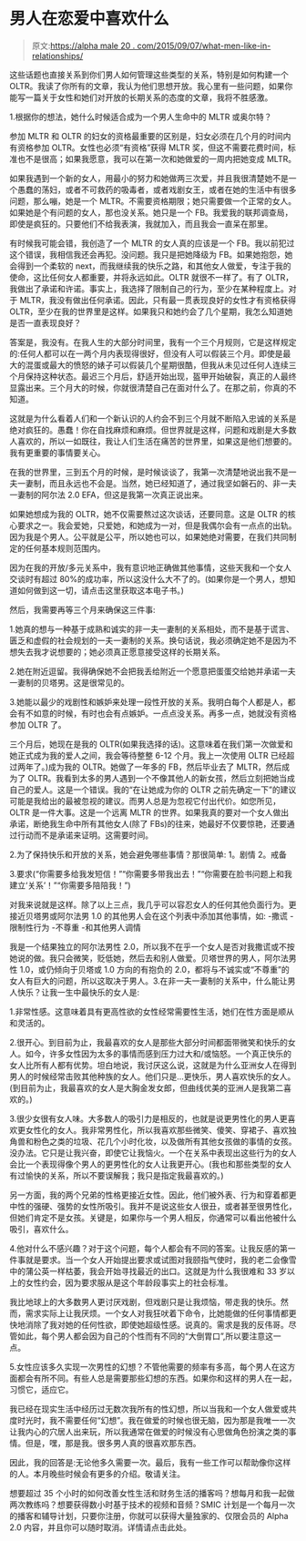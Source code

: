 # 男人在恋爱中喜欢什么

> 原文:[https://alpha male 20 . com/2015/09/07/what-men-like-in-relationships/](https://alphamale20.com/2015/09/07/what-men-like-in-relationships/)

这些话题也直接关系到你们男人如何管理这些类型的关系，特别是如何构建一个 OLTR。我读了你所有的文章，我认为他们思想开放。我心里有一些问题，如果你能写一篇关于女性和她们对开放的长期关系的态度的文章，我将不胜感激。

1.根据你的想法，她什么时候适合成为一个男人生命中的 MLTR 或奥尔特？

参加 MLTR 和 OLTR 的妇女的资格最重要的区别是，妇女必须在几个月的时间内有资格参加 OLTR。女性也必须“有资格”获得 MLTR 奖，但这不需要花费时间，标准也不是很高；如果我愿意，我可以在第一次和她做爱的一周内把她变成 MLTR。

如果我遇到一个新的女人，用最小的努力和她做两三次爱，并且我很清楚她不是一个愚蠢的荡妇，或者不可救药的吸毒者，或者戏剧女王，或者在她的生活中有很多问题，那么嘣，她是一个 MLTR。不需要资格期限；她只需要做一个正常的女人。如果她是个有问题的女人，那也没关系。她只是一个 FB。我爱我的联邦调查局，即使是疯狂的。只要他们不给我表演，我就加入，而且我会一直呆在那里。

有时候我可能会错，我创造了一个 MLTR 的女人真的应该是一个 FB。我以前犯过这个错误，我相信我还会再犯。没问题。我只是把她降级为 FB。如果她抱怨，她会得到一个柔软的 next，而我继续我的快乐之路，和其他女人做爱，专注于我的使命，这比任何女人都重要，并将永远如此。OLTR 就很不一样了。有了 OLTR，我做出了承诺和许诺。事实上，我选择了限制自己的行为，至少在某种程度上。对于 MLTR，我没有做出任何承诺。因此，只有最一贯表现良好的女性才有资格获得 OLTR，至少在我的世界里是这样。如果我只和她约会了几个星期，我怎么知道她是否一直表现良好？

答案是，我没有。在我人生的大部分时间里，我有一个三个月规则，它是这样规定的:任何人都可以在一两个月内表现得很好，但没有人可以假装三个月。即使是最大的混蛋或最大的愤怒的婊子可以假装几个星期很酷，但我从未见过任何人连续三个月保持这种状态。最迟三个月后，舒适开始出现，盔甲开始破裂，真正的人最终显露出来。三个月大的时候，你就很清楚自己在面对什么了。在那之前，你真的不知道。

这就是为什么看着人们和一个新认识的人约会不到三个月就不断陷入忠诚的关系是绝对疯狂的。愚蠢！你在自找麻烦和麻烦。但世界就是这样，问题和戏剧是大多数人喜欢的，所以一如既往，我让人们生活在痛苦的世界里，如果这是他们想要的。我有更重要的事情要关心。

在我的世界里，三到五个月的时候，是时候谈谈了，我第一次清楚地说出我不是一夫一妻制，而且永远也不会是。当然，她已经知道了，通过我坚如磐石的、非一夫一妻制的阿尔法 2.0 EFA，但这是我第一次真正说出来。

如果她想成为我的 OLTR，她不仅需要熬过这次谈话，还要同意。这是 OLTR 的核心要求之一。我会爱她，只爱她，和她成为一对，但是我偶尔会有一点点的出轨。因为我是个男人。公平就是公平，所以她也可以，如果她绝对需要，在我们共同制定的任何基本规则范围内。

因为在我的开放/多元关系中，我有意识地正确做其他事情，这些天我和一个女人交谈时有超过 80%的成功率，所以这没什么大不了的。(如果你是一个男人，想知道如何做到这一切，请点击这里获取这本电子书。)

然后，我需要再等三个月来确保这三件事:

1.她真的想与一种基于成熟和诚实的非一夫一妻制的关系相处，而不是基于谎言、匮乏和虚假的社会规划的一夫一妻制的关系。换句话说，我必须确定她不是因为不想失去我才说想要的；她必须真正愿意接受这样的长期关系。

2.她在附近逗留。我得确保她不会把我丢给附近一个愿意把蛋蛋交给她并承诺一夫一妻制的贝塔男。这是很常见的。

3.她能以最少的戏剧性和嫉妒来处理一段性开放的关系。我明白每个人都是人，都会有不如意的时候，有时也会有点嫉妒。一点点没关系。再多一点，她就没有资格参加 OLTR 了。

三个月后，她现在是我的 OLTR(如果我选择的话)。这意味着在我们第一次做爱和她正式成为我的爱人之间，我会等待整整 6-12 个月。我上一次使用 OLTR 已经超过两年了。)成为我的 OLTR。她做了一年多的 FB，然后毕业去了 MLTR，然后成为了 OLTR。我看到太多的男人遇到一个不像其他人的新女孩，然后立刻把她当成自己的爱人。这是一个错误。我的“在让她成为你的 OLTR 之前先确定一下”的建议可能是我给出的最被忽视的建议。而男人总是为忽视它付出代价。如您所见，OLTR 是一件大事。这是一个远离 MLTR 的世界。如果我真的要对一个女人做出承诺，断绝我生命中所有其他女人(除了 FBs)的往来，她最好不仅要惊艳，还要通过行动而不是承诺来证明。这需要时间。

2.为了保持快乐和开放的关系，她会避免哪些事情？那很简单:
1。剧情
2。戒备

3.要求(“你需要多给我发短信！”“你需要多带我出去！”“你需要在脸书问题上和我建立‘关系’！”“你需要多陪陪我！”)

对我来说就是这样。除了以上三点，我几乎可以容忍女人的任何其他负面行为。更接近贝塔男或阿尔法男 1.0 的其他男人会在这个列表中添加其他事情，如:
-撒谎
-限制性行为
-不尊重
-和其他男人调情

我是一个结果独立的阿尔法男性 2.0，所以我不在乎一个女人是否对我撒谎或不按她说的做。我只会微笑，贬低她，然后去和别人做爱。贝塔世界的男人，阿尔法男性 1.0，或仍倾向于贝塔或 1.0 方向的有抱负的 2.0，都将与不诚实或“不尊重”的女人有巨大的问题，所以这取决于男人。3.在非一夫一妻制的关系中，什么能让男人快乐？让我一生中最快乐的女人是:

1.非常性感。这意味着具有更高性欲的女性经常需要性生活，她们在性方面是顺从和灵活的。

2.很开心。到目前为止，我最喜欢的女人是那些大部分时间都面带微笑和快乐的女人。如今，许多女性因为太多的事情而感到压力过大和/或恼怒。一个真正快乐的女人比所有人都有优势。坦白地说，我讨厌这么说，这就是为什么亚洲女人在得到男人的时候经常击败其他种族的女人。他们只是...更快乐，男人喜欢快乐的女人。(到目前为止，我最喜欢的女人是大胸金发女郎，但曲线优美的亚洲人是我第二喜欢的。)

3.很少女很有女人味。大多数人的吸引力是相反的，也就是说更男性化的男人更喜欢更女性化的女人。我非常男性化，所以我喜欢那些微笑、傻笑、穿裙子、喜欢独角兽和粉色之类的垃圾、花几个小时化妆，以及做所有其他女孩做的事情的女孩。没办法。它只是让我兴奋，即使它让我恼火。一个在关系中表现出这些行为的女人会比一个表现得像个男人的更男性化的女人让我更开心。(我也和那些类型的女人有过愉快的关系，所以不要误解我；我只是指定我最喜欢的。)

另一方面，我的两个兄弟的性格更接近女性。因此，他们被外表、行为和穿着都更中性的强硬、强势的女性所吸引。我并不是说这些女人很丑，或者甚至很男性化，但她们肯定不是女孩。关键是，如果你与一个男人相反，你通常可以看出他被什么吸引，喜欢什么。

4.他对什么不感兴趣？对于这个问题，每个人都会有不同的答案。让我反感的第一件事就是要求。当一个女人开始提出要求或试图对我颐指气使时，我的老二会像雪中的蒲公英一样枯萎，我会开始寻找最近的出口。这就是为什么我很难和 33 岁以上的女性约会，因为要求服从是这个年龄段事实上的社会标准。

我比地球上的大多数男人更讨厌戏剧，但戏剧只是让我烦恼，带走我的快乐。然而，需求实际上让我厌烦。一个女人对我狂吠着下命令，比她能做的任何事情都更快地消除了我对她的任何性欲，即使她超级性感。说真的。需求是我的反伟哥。尽管如此，每个男人都会因为自己的个性而有不同的“大倒胃口”,所以要注意这一点。

5.女性应该多久实现一次男性的幻想？不管他需要的频率有多高，每个男人在这方面都会有所不同。有些人总是需要那些幻想的东西。如果你和这样的男人在一起，习惯它，适应它。

我已经在现实生活中经历过无数次我所有的性幻想，所以当我和一个女人做爱或共度时光时，我不需要任何“幻想”。我在做爱的时候也很无脑，因为那是我唯一一次让我内心的穴居人出来玩，所以我通常在做爱的时候没有心思做角色扮演之类的事情。但是，嘿，那是我。很多男人真的很喜欢那东西。

因此，我的回答是:无论他多久需要一次。最后，我有一些工作可以帮助像你这样的人。本月晚些时候会有更多的介绍。敬请关注。

想要超过 35 个小时的如何改善女性生活和财务生活的播客吗？想每月和我一起做两次教练吗？想要获得数小时基于技术的视频和音频？SMIC 计划是一个每月一次的播客和辅导计划，只要你注册，你就可以获得大量独家的、仅限会员的 Alpha 2.0 内容，并且你可以随时取消。详情请点击此处。